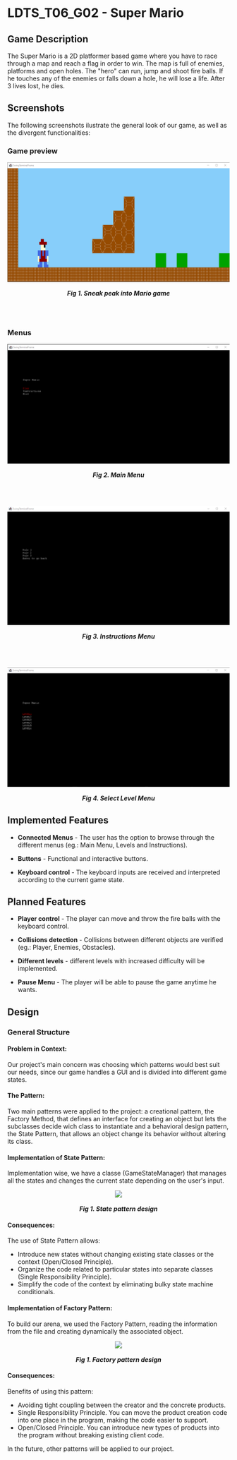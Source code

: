# LDTS_T06_G02 - Super Mario

## Game Description

The Super Mario is a 2D platformer based game where you have to race through a map and reach a flag in order to win. The map is full of enemies, platforms and open holes. The "hero" can run, jump and shoot fire balls. If he touches any of the enemies or falls down a hole, he will lose a life. After 3 lives lost, he dies.

## Screenshots

The following screenshots ilustrate the general look of our game, as well as the divergent functionalities:
### Game preview

<p align="center" justify="center">
  <img src="docs/images/Game.png"/>
</p>
<p align="center">
  <b><i>Fig 1. Sneak peak into Mario game</i></b>
</p>
<br>
<br />

### Menus
<p align="center" justify="center">
  <img src="docs/images/mainMenu.png"/>
</p>
<p align="center">
  <b><i>Fig 2. Main Menu </i></b>
</p>  

<br>
<br />

<p align="center" justify="center">
  <img src="docs/images/instructionsMenu.png"/>
</p>
<p align="center">
  <b><i>Fig 3. Instructions Menu </i></b>  
</p>  

<br>
<br />

<p align="center" justify="center">
  <img src="docs/images/selectLevelMenu.png"/>
</p>
<p align="center">
  <b><i>Fig 4. Select Level Menu </i></b>  
</p>  


## Implemented Features

- **Connected Menus** - The user has the option to browse through the different menus (eg.: Main Menu, Levels and Instructions). 

- **Buttons** - Functional and interactive buttons.

- **Keyboard control** - The keyboard inputs are received and interpreted according to the current game state.

## Planned Features

- **Player control** - The player can move and throw the fire balls with the keyboard control.

- **Collisions detection** - Collisions between different objects are verified (eg.: Player, Enemies, Obstacles).

- **Different levels** - different levels with increased difficulty will be implemented.

- **Pause Menu** - The player will be able to pause the game anytime he wants.


## Design

### General Structure
#### Problem in Context:
Our project's main concern was choosing which patterns would best suit our needs, since our game handles a GUI and is divided into different game states.

#### The Pattern:
Two main patterns were applied to the project: a creational pattern, the Factory Method, that defines an interface for creating an object but lets the subclasses decide wich class to instantiate and a behavioral design pattern, the State Pattern, that allows an object change its behavior without altering its class. 


#### Implementation of State Pattern:
Implementation wise, we have a classe (GameStateManager) that manages all the states and changes the current state depending on the user's input.

<p align="center" justify="center">
  <img src="images/UML/StatePattern.png"/>
</p>
<p align="center">
  <b><i>Fig 1. State pattern design</i></b>
</p>

#### Consequences:
The use of State Pattern allows:

- Introduce new states without changing existing state classes or the context (Open/Closed Principle).
- Organize the code related to particular states into separate classes (Single Responsibility Principle).
- Simplify the code of the context by eliminating bulky state machine conditionals.

#### Implementation of Factory Pattern:
To build our arena, we used the Factory Pattern, reading the information from the file and creating dynamically the associated object.

<p align="center" justify="center">
  <img src="images/UML/FactoryPattern.png"/>
</p>
<p align="center">
  <b><i>Fig 1. Factory pattern design</i></b>
</p>

#### Consequences:
Benefits of using this pattern:

- Avoiding tight coupling between the creator and the concrete products.
- Single Responsibility Principle. You can move the product creation code into one place in the program, making the code easier to support.
- Open/Closed Principle. You can introduce new types of products into the program without breaking existing client code.

In the future, other patterns will be applied to our project.